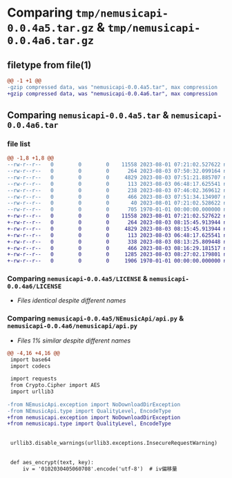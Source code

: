 # Comparing `tmp/nemusicapi-0.0.4a5.tar.gz` & `tmp/nemusicapi-0.0.4a6.tar.gz`

## filetype from file(1)

```diff
@@ -1 +1 @@
-gzip compressed data, was "nemusicapi-0.0.4a5.tar", max compression
+gzip compressed data, was "nemusicapi-0.0.4a6.tar", max compression
```

## Comparing `nemusicapi-0.0.4a5.tar` & `nemusicapi-0.0.4a6.tar`

### file list

```diff
@@ -1,8 +1,8 @@
--rw-r--r--   0        0        0    11558 2023-08-01 07:21:02.527622 nemusicapi-0.0.4a5/LICENSE
--rw-r--r--   0        0        0      264 2023-08-03 07:50:32.099164 nemusicapi-0.0.4a5/NEmusicApi/__init__.py
--rw-r--r--   0        0        0     4829 2023-08-03 07:51:21.885707 nemusicapi-0.0.4a5/NEmusicApi/api.py
--rw-r--r--   0        0        0      113 2023-08-03 06:48:17.625541 nemusicapi-0.0.4a5/NEmusicApi/exception.py
--rw-r--r--   0        0        0      238 2023-08-03 07:46:02.369612 nemusicapi-0.0.4a5/NEmusicApi/type.py
--rw-r--r--   0        0        0      466 2023-08-03 07:51:34.134907 nemusicapi-0.0.4a5/pyproject.toml
--rw-r--r--   0        0        0       40 2023-08-01 07:21:02.528622 nemusicapi-0.0.4a5/README.md
--rw-r--r--   0        0        0      705 1970-01-01 00:00:00.000000 nemusicapi-0.0.4a5/PKG-INFO
+-rw-r--r--   0        0        0    11558 2023-08-01 07:21:02.527622 nemusicapi-0.0.4a6/LICENSE
+-rw-r--r--   0        0        0      264 2023-08-03 08:15:45.913944 nemusicapi-0.0.4a6/nemusicapi/__init__.py
+-rw-r--r--   0        0        0     4829 2023-08-03 08:15:45.913944 nemusicapi-0.0.4a6/nemusicapi/api.py
+-rw-r--r--   0        0        0      113 2023-08-03 06:48:17.625541 nemusicapi-0.0.4a6/nemusicapi/exception.py
+-rw-r--r--   0        0        0      338 2023-08-03 08:13:25.809448 nemusicapi-0.0.4a6/nemusicapi/type.py
+-rw-r--r--   0        0        0      466 2023-08-03 08:16:29.181517 nemusicapi-0.0.4a6/pyproject.toml
+-rw-r--r--   0        0        0     1285 2023-08-03 08:27:02.179801 nemusicapi-0.0.4a6/README.md
+-rw-r--r--   0        0        0     1906 1970-01-01 00:00:00.000000 nemusicapi-0.0.4a6/PKG-INFO
```

### Comparing `nemusicapi-0.0.4a5/LICENSE` & `nemusicapi-0.0.4a6/LICENSE`

 * *Files identical despite different names*

### Comparing `nemusicapi-0.0.4a5/NEmusicApi/api.py` & `nemusicapi-0.0.4a6/nemusicapi/api.py`

 * *Files 1% similar despite different names*

```diff
@@ -4,16 +4,16 @@
 import base64
 import codecs
 
 import requests
 from Crypto.Cipher import AES
 import urllib3
 
-from NEmusicApi.exception import NoDownloadDirException
-from NEmusicApi.type import QualityLevel, EncodeType
+from nemusicapi.exception import NoDownloadDirException
+from nemusicapi.type import QualityLevel, EncodeType
 
 
 urllib3.disable_warnings(urllib3.exceptions.InsecureRequestWarning)
 
 
 def aes_encrypt(text, key):
     iv = '0102030405060708'.encode('utf-8')  # iv偏移量
```

